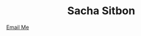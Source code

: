 <h1 align="center" style=color: #44AEFB;"> Sacha Sitbon </h1>



[Email Me](mailto:sachasitbon200518g@gmail.com)
</div>
</p>    
<br>


